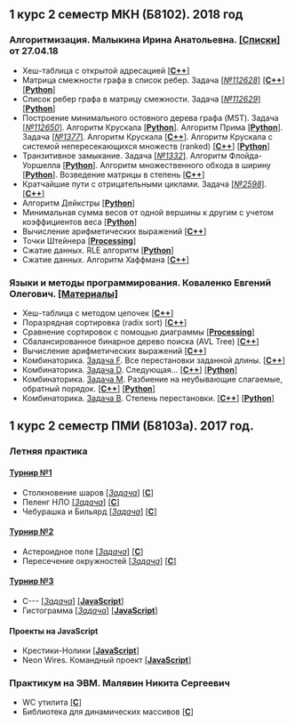 ## 1 курс 2 семестр МКН (Б8102). 2018 год
### Алгоритмизация. Малыкина Ирина Анатольевна. [[Списки]](https://drive.google.com/open?id=1MfEQ9tJsp_NgQyFfVGNLF9QH8oKdYm1B) от 27.04.18
* Хеш-таблица с открытой адресацией [[**C++**]](https://github.com/JIeHb/Projects/blob/master/open_addressing_hash_table.cpp)
* Матрица смежности графа в список ребер. Задача [[*№112628*]](https://informatics.mccme.ru/mod/statements/view3.php?chapterid=112628) [[**C++**]](https://github.com/JIeHb/Projects/blob/master/matrix_to_list.cpp) [[**Python**]](https://github.com/JIeHb/Projects/blob/master/matrix_to_list.py)
* Список ребер графа в матрицу смежности. Задача [[*№112629*]](https://informatics.mccme.ru/mod/statements/view3.php?chapterid=112629) [[**Python**]](https://github.com/JIeHb/Projects/blob/master/list_to_matrix.py)
* Построение минимального остовного дерева графа (MST). 
Задача [[*№112650*]](https://informatics.mccme.ru/mod/statements/view3.php?id=11743&chapterid=112650). Алгоритм Крускала [[**Python**]](https://github.com/JIeHb/Projects/blob/master/MST.py). Алгоритм Прима [[**Python**]](https://github.com/JIeHb/Projects/blob/master/MST_Prim.py). 
Задача [[*№1377*]](http://informatics.mccme.ru/mod/statements/view3.php?chapterid=1377#1). Алгоритм Крускала [[**C++**]](https://github.com/JIeHb/Projects/blob/master/MST_Kruskal.cpp). Алгоритм Крускала с системой непересекающихся множеств (ranked) [[**C++**]](https://github.com/JIeHb/Projects/blob/master/MST_Kruskal_DSU.cpp) [[**Python**]](https://github.com/JIeHb/Projects/blob/master/MST_Kruskal_DSU.py)
* Транзитивное замыкание. Задача [[*№1332*]](http://informatics.mccme.ru/moodle/mod/statements/view.php?chapterid=1332#1). Алгоритм Флойда-Уоршелла [[**Python**]](https://github.com/JIeHb/Projects/blob/master/floyd_warshall.py). Алгоритм множественного обхода в ширину [[**Python**]](https://github.com/JIeHb/Projects/blob/master/transitive_closure_bfs.py). Возведение матрицы в степень [[**C++**]](https://github.com/JIeHb/Projects/blob/master/transitive_closure_matrix.cpp)
* Кратчайшие пути с отрицательными циклами. Задача [[*№2598*]](http://informatics.mccme.ru/mod/statements/view3.php?chapterid=2598#1). [[**C++**]](https://github.com/JIeHb/Projects/blob/master/Pink_Floyd.cpp)
* Алгоритм Дейкстры [[**Python**]](https://github.com/JIeHb/Projects/blob/master/dijkstra/dijkstra.py)
* Минимальная сумма весов от одной вершины к другим с учетом коэффициентов веса [[**Python**]](https://github.com/JIeHb/Projects/blob/master/floyd_warshall_min_sum/floyd_warshall_min_sum.py)
* Вычисление арифметических выражений [[**C++**]](https://github.com/JIeHb/Projects/blob/master/expression_parsing_tree.cpp)
* Точки Штейнера [[**Processing**]](https://github.com/JIeHb/Projects/tree/master/processing/SteinerPoints)
* Сжатие данных. RLE алгоритм [[**Python**]](https://github.com/JIeHb/Projects/tree/master/file_compressing/RLE/)
* Сжатие данных. Алгоритм Хаффмана [[**C++**]](https://github.com/JIeHb/Projects/tree/master/file_compressing/huffman/)
### Языки и методы программирования. Коваленко Евгений Олегович. [[Материалы]](https://hackmd.io/s/B1zCbjLOz)
* Хеш-таблица с методом цепочек [[**C++**]](https://github.com/JIeHb/Projects/blob/master/hash_table.cpp)
* Поразрядная сортировка (radix sort) [[**C++**]](https://github.com/JIeHb/Projects/blob/master/radix_sort.cpp)
* Сравнение сортировок с помощью диаграммы [[**Processing**]](https://github.com/JIeHb/Projects/tree/master/processing/SortingDiagram)
* Сбалансированное бинарное дерево поиска (AVL Tree) [[**C++**]](https://github.com/JIeHb/Projects/blob/master/avl_tree.cpp)
* Вычисление арифметических выражений [[**C++**]](https://github.com/JIeHb/Projects/blob/master/expression_calc.cpp)
* Комбинаторика. [Задача F](http://informatics.mccme.ru/mod/statements/view3.php?id=211&chapterid=85). Все перестановки заданной длины. [[**C++**]](https://github.com/JIeHb/Projects/blob/master/combinatorics/permutations.cpp)
* Комбинаторика. [Задача D](http://informatics.mccme.ru/mod/statements/view3.php?id=264&chapterid=194). Следующая... [[**C++**]](https://github.com/JIeHb/Projects/blob/master/combinatorics/next_permutation.cpp) [[**Python**]](https://github.com/JIeHb/Projects/blob/master/combinatorics/next_permutation.py)
* Комбинаторика. [Задача M](http://informatics.mccme.ru/mod/statements/view3.php?id=211&chapterid=92). Разбиение на неубывающие слагаемые, обратный порядок. [[**C++**]](https://github.com/JIeHb/Projects/blob/master/combinatorics/terms.cpp) [[**Python**]](https://github.com/JIeHb/Projects/blob/master/combinatorics/terms.py)
* Комбинаторика. [Задача B](http://informatics.mccme.ru/mod/statements/view3.php?id=265&chapterid=196). Степень перестановки. [[**C++**]](https://github.com/JIeHb/Projects/blob/master/combinatorics/permutation_degree.cpp) [[**Python**]](https://github.com/JIeHb/Projects/blob/master/combinatorics/permutation_degree.py)
## 1 курс 2 семестр ПМИ (Б8103а). 2017 год.
### Летняя практика
#### [Турнир №1](https://imcs.dvfu.ru/cats/main.pl?f=problems;cid=1161857) 
* Столкновение шаров [[*Задача*]](https://imcs.dvfu.ru/cats/static/problem_text-cpid-1162631.html) [[**C**]](https://github.com/JIeHb/Projects/blob/master/collision_of_balls.c)
* Пеленг НЛО [[*Задача*]](https://imcs.dvfu.ru/cats/static/problem_text-cpid-1162632.html) [[**C**]](https://github.com/JIeHb/Projects/blob/master/Unknown_flying_object.c)
* Чебурашка и Бильярд [[*Задача*]](https://imcs.dvfu.ru/cats/static/problem_text-cpid-1162633.html) [[**C**]](https://github.com/JIeHb/Projects/blob/master/billiards.c)
#### [Турнир №2](https://imcs.dvfu.ru/cats/main.pl?f=problems;cid=1162949)
* Астероидное поле [[*Задача*]](https://imcs.dvfu.ru/cats/static/problem_text-cpid-1162958.html) [[**C**]](https://github.com/JIeHb/Projects/blob/master/asteroid_field.c)
* Пересечение окружностей [[*Задача*]](https://imcs.dvfu.ru/cats/static/problem_text-cpid-1162967.html) [[**C**]](https://github.com/JIeHb/Projects/blob/master/circular_area.c)
#### [Турнир №3](https://imcs.dvfu.ru/cats/main.pl?f=problems;cid=1167426)
* C--- [[*Задача*]](https://imcs.dvfu.ru/cats/static/problem_text-cpid-1167436.html) [[**JavaScript**]](https://github.com/JIeHb/Projects/blob/master/c---.js)
* Гистограмма [[*Задача*]](https://imcs.dvfu.ru/cats/static/problem_text-cpid-1167435.html) [[**JavaScript**]](https://github.com/JIeHb/Projects/blob/master/bar_chart.js)
#### Проекты на JavaScript
* Крестики-Нолики [[**JavaScript**]](https://github.com/JIeHb/Tic-tac-toe)
* Neon Wires. Командный проект [[**JavaScript**]](https://github.com/JIeHb/Neon-Wires)
### Практикум на ЭВМ. Малявин Никита Сергеевич
* WC утилита [[**C**]](https://github.com/JIeHb/Projects/blob/master/wc.c)
* Библиотека для динамических массивов [[**C**]](https://github.com/JIeHb/Projects/blob/master/linear_sequence.c)
